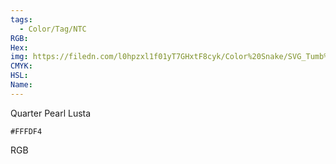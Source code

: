 ```yaml
---
tags:
  - Color/Tag/NTC
RGB:
Hex:
img: https://filedn.com/l0hpzxl1f01yT7GHxtF8cyk/Color%20Snake/SVG_Tumb%20Mass%20No%20Name/FFFDF4.svg
CMYK:
HSL:
Name:
---
```

Quarter Pearl Lusta
```palette
#FFFDF4
```
RGB
